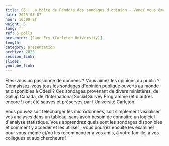 ```yaml
---
title: S5 | La boîte de Pandore des sondages d'opinion - Venez vous émerveiller !
date: 2025-05-07
hour: 16:00 ET
weight: 5
lang: fr
ref: 5-polls
presenter: [Jane Fry (Carleton University)]
length:
category: presentation
archive: 2025
session_link:
slides:
youtube_link:
---
```

Êtes-vous un passionné de données ? Vous aimez les opinions du public ? Connaissez-vous tous les sondages d'opinion publique ouverts au monde et disponibles à Odesi ? Ces sondages provenant de divers ministères, de Gallup Canada, de l'International Social Survey Programme (et d'autres encore !) ont été sauvés et préservés par l'Université Carleton. <!--more-->

Vous pouvez soit télécharger les microdonnées, soit simplement visualiser vos analyses dans un tableau, sans avoir besoin de connaître un logiciel d'analyse statistique. Vous apprendrez quels sont les sondages disponibles et comment y accéder et les utiliser ; vous pourrez ensuite les examiner pour vous-même et/ou les recommander à vos amis, à votre famille, à vos collègues et aux chercheurs !
